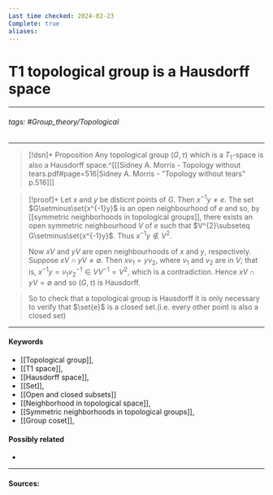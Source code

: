 ```yaml
---
Last time checked: 2024-02-23
Complete: true
aliases:
---
```

# T1 topological group is a Hausdorff space
***
###### tags: #Group_theory/Topological 
***
>[!dsn]+ Proposition
>Any topological group $(G,\tau)$ which is a $T_{1}$-space is also a Hausdorff space.^[[[Sidney A. Morris - Topology without tears.pdf#page=516|Sidney A. Morris - "Topology without tears" p.516]]]

>[!proof]+
>Let $x$ and $y$ be disticnt points of $G$. Then $x^{-1}y\ne e$. The set $G\setminus\set{x^{-1}y}$ is an open neighbourhood of $e$ and so, by [[symmetric neighborhoods in topological groups]], there exists an open symmetric neighbourhood $V$ of $e$ such that $V^{2}\subseteq G\setminus\set{x^{-1}y}$. Thus $x^{-1}y\notin V^{2}$.
>
>Now $xV$ and $yV$ are open neighbourhoods of $x$ and $y$, respectively. Suppose $xV\cap yV\ne\emptyset$. Then $xv_{1}=yv_{2}$, where $v_{1}$ and $v_{2}$ are in $V$; that is, $x^{-1}y=v_{1}v_{2}^{-1}\in VV^{-1}=V^{2}$, which is a contradiction. Hence $xV\cap yV=\emptyset$ and so $(G,\tau)$ is Hausdorff. 

>So to check that a topological group is Hausdorff it is only necessary to verify that $\set{e}$ is a closed set.(i.e. every other point is also a closed set)
***
#### Keywords
- [[Topological group]],
- [[T1 space]],
- [[Hausdorff space]],
- [[Set]],
- [[Open and closed subsets]]
- [[Neighborhood in topological space]],
- [[Symmetric neighborhoods in topological groups]],
- [[Group coset]],
#### Possibly related
- 
***
#### Sources: